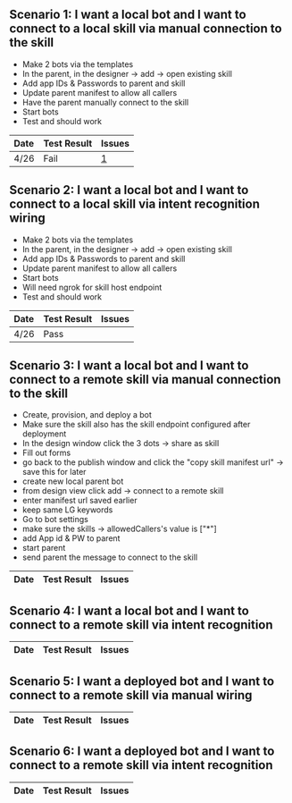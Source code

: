 ## Scenario 1: I want a local bot and I want to connect to a local skill via manual connection to the skill
- Make 2 bots via the templates
- In the parent, in the designer -> add -> open existing skill
- Add app IDs & Passwords to parent and skill
- Update parent manifest to allow all callers
- Have the parent manually connect to the skill
- Start bots
- Test and should work

| Date | Test Result| Issues|
|:-----|:-----------|:------|
|4/26 | Fail| [1](https://github.com/microsoft/BotFramework-Composer/issues/7383) 


## Scenario 2: I want a local bot and I want to connect to a local skill via intent recognition wiring
- Make 2 bots via the templates
- In the parent, in the designer -> add -> open existing skill
- Add app IDs & Passwords to parent and skill
- Update parent manifest to allow all callers
- Start bots
- Will need ngrok for skill host endpoint
- Test and should work

| Date | Test Result| Issues|
|:-----|:-----------|:------|
|4/26 | Pass |  |

## Scenario 3: I want a local bot and I want to connect to a remote skill via manual connection to the skill
- Create, provision, and deploy a bot
- Make sure the skill also has the skill endpoint configured after deployment
- In the design window click the 3 dots -> share as skill
- Fill out forms
- go back to the publish window and click the "copy skill manifest url" -> save this for later
- create new local parent bot
- from design view click add -> connect to a remote skill
- enter manifest url saved earlier
- keep same LG keywords
- Go to bot settings
- make sure the skills -> allowedCallers's value is ["*"]
- add App id & PW to parent
- start parent
- send parent the message to connect to the skill

| Date | Test Result| Issues|
|:-----|:-----------|:------|

## Scenario 4: I want a local bot and I want to connect to a remote skill via intent recognition

| Date | Test Result| Issues|
|:-----|:-----------|:------|

## Scenario 5: I want a deployed bot and I want to connect to a remote skill via manual wiring

| Date | Test Result| Issues|
|:-----|:-----------|:------|

## Scenario 6: I want a deployed bot and I want to connect to a remote skill via intent recognition

| Date | Test Result| Issues|
|:-----|:-----------|:------|
